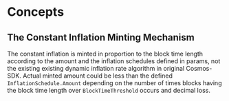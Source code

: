 <!--
order: 0
-->

# Concepts

## The Constant Inflation Minting Mechanism

The constant inflation is minted in proportion to the block time length according to the amount and the inflation schedules defined in params, not the existing existing dynamic inflation rate algorithm in original Cosmos-SDK.
Actual minted amount could be less than the defined `InflationSchedule.Amount` depending on the number of times blocks having the block time length over `BlockTimeThreshold` occurs and decimal loss.

